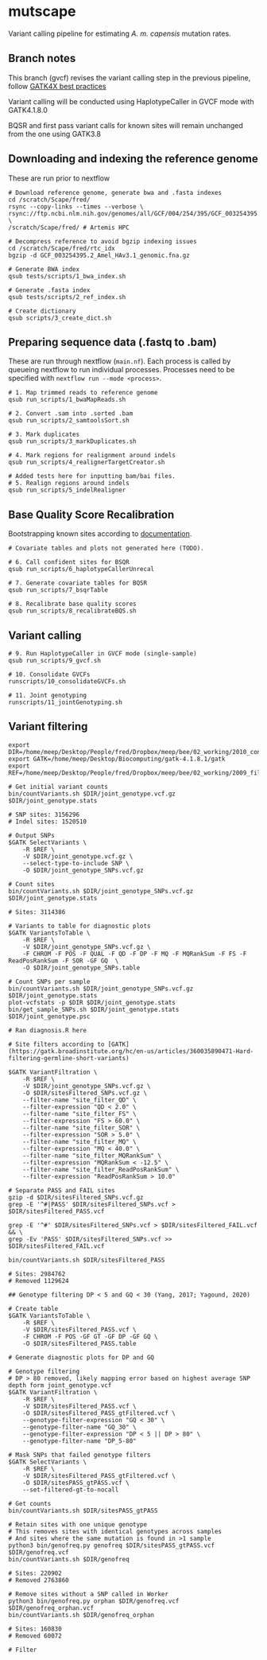 # mutscape

Variant calling pipeline for estimating *A. m. capensis* mutation rates.

## Branch notes

This branch (gvcf) revises the variant calling step in the previous pipeline, follow [GATK4X best practices](https://gatk.broadinstitute.org/hc/en-us/articles/360035535932-Germline-short-variant-discovery-SNPs-Indels-)

Variant calling will be conducted using HaplotypeCaller in GVCF mode with GATK4.1.8.0 

BQSR and first pass variant calls for known sites will remain unchanged from the one using GATK3.8

## Downloading and indexing the reference genome

These are run prior to nextflow

```
# Download reference genome, generate bwa and .fasta indexes
cd /scratch/Scape/fred/
rsync --copy-links --times --verbose \
rsync://ftp.ncbi.nlm.nih.gov/genomes/all/GCF/004/254/395/GCF_003254395.2_Amel_HAv3.1/GCF_003254395.2_Amel_HAv3.1_genomic.fna.gz \ 
/scratch/Scape/fred/ # Artemis HPC

# Decompress reference to avoid bgzip indexing issues
cd /scratch/Scape/fred/rtc_idx
bgzip -d GCF_003254395.2_Amel_HAv3.1_genomic.fna.gz

# Generate BWA index
qsub tests/scripts/1_bwa_index.sh

# Generate .fasta index 
qsub tests/scripts/2_ref_index.sh

# Create dictionary
qsub scripts/3_create_dict.sh
```

## Preparing sequence data (.fastq to .bam)

These are run through nextflow (`main.nf`). Each process is called by queueing nextflow to run individual processes. Processes need to be specified with `nextflow run --mode <process>`.

```
# 1. Map trimmed reads to reference genome
qsub run_scripts/1_bwaMapReads.sh   

# 2. Convert .sam into .sorted .bam
qsub run_scripts/2_samtoolsSort.sh

# 3. Mark duplicates
qsub run_scripts/3_markDuplicates.sh

# 4. Mark regions for realignment around indels 
qsub run_scripts/4_realignerTargetCreator.sh

# Added tests here for inputting bam/bai files.
# 5. Realign regions around indels
qsub run_scripts/5_indelRealigner
```

## Base Quality Score Recalibration
Bootstrapping known sites according to [documentation](https://github.com/broadinstitute/gatk-docs/blob/master/gatk3-methods-and-algorithms/Base_Quality_Score_Recalibration_(BQSR).md). 

```
# Covariate tables and plots not generated here (TODO).

# 6. Call confident sites for BSQR
qsub run_scripts/6_haplotypeCallerUnrecal

# 7. Generate covariate tables for BQSR
qsub run_scripts/7_bsqrTable

# 8. Recalibrate base quality scores
qsub run_scripts/8_recalibrateBQS.sh
```

## Variant calling

```
# 9. Run HaplotypeCaller in GVCF mode (single-sample) 
qsub run_scripts/9_gvcf.sh

# 10. Consolidate GVCFs
runscripts/10_consolidateGVCFs.sh

# 11. Joint genotyping
runscripts/11_jointGenotyping.sh
```

## Variant filtering
```
export DIR=/home/meep/Desktop/People/fred/Dropbox/meep/bee/02_working/2010_consolidate
export GATK=/home/meep/Desktop/Biocomputing/gatk-4.1.8.1/gatk
export REF=/home/meep/Desktop/People/fred/Dropbox/meep/bee/02_working/2009_filter_vcf/GCF_003254395.2_Amel_HAv3.1_genomic.fa

# Get initial variant counts
bin/countVariants.sh $DIR/joint_genotype.vcf.gz $DIR/joint_genotype.stats

# SNP sites: 3156296
# Indel sites: 1520510

# Output SNPs 
$GATK SelectVariants \
	-R $REF \
	-V $DIR/joint_genotype.vcf.gz \
	--select-type-to-include SNP \
	-O $DIR/joint_genotype_SNPs.vcf.gz

# Count sites
bin/countVariants.sh $DIR/joint_genotype_SNPs.vcf.gz $DIR/joint_genotype.stats	

# Sites: 3114386

# Variants to table for diagnostic plots
$GATK VariantsToTable \
	-R $REF \
	-V $DIR/joint_genotype_SNPs.vcf.gz \
	-F CHROM -F POS -F QUAL -F QD -F DP -F MQ -F MQRankSum -F FS -F ReadPosRankSum -F SOR -GF GQ  \	
	-O $DIR/joint_genotype_SNPs.table

# Count SNPs per sample
bin/countVariants.sh $DIR/joint_genotype_SNPs.vcf.gz $DIR/joint_genotype.stats
plot-vcfstats -p $DIR $DIR/joint_genotype.stats
bin/get_sample_SNPs.sh $DIR/joint_genotype.stats $DIR/joint_genotype.psc

# Ran diagnosis.R here

# Site filters according to [GATK](https://gatk.broadinstitute.org/hc/en-us/articles/360035890471-Hard-filtering-germline-short-variants)

$GATK VariantFiltration \
	-R $REF \
	-V $DIR/joint_genotype_SNPs.vcf.gz \
	-O $DIR/sitesFiltered_SNPs.vcf.gz \
	--filter-name "site_filter_QD" \
	--filter-expression "QD < 2.0" \
	--filter-name "site_filter_FS" \
	--filter-expression "FS > 60.0" \
	--filter-name "site_filter_SOR" \
	--filter-expression "SOR > 5.0" \
	--filter-name "site_filter_MQ" \
	--filter-expression "MQ < 40.0" \
	--filter-name "site_filter_MQRankSum" \
	--filter-expression "MQRankSum < -12.5" \
	--filter-name "site_filter_ReadPosRankSum" \
	--filter-expression "ReadPosRankSum > 10.0"

# Separate PASS and FAIL sites
gzip -d $DIR/sitesFiltered_SNPs.vcf.gz
grep -E '^#|PASS' $DIR/sitesFiltered_SNPs.vcf > $DIR/sitesFiltered_PASS.vcf

grep -E '^#' $DIR/sitesFiltered_SNPs.vcf > $DIR/sitesFiltered_FAIL.vcf && \
grep -Ev 'PASS' $DIR/sitesFiltered_SNPs.vcf >> $DIR/sitesFiltered_FAIL.vcf

bin/countVariants.sh $DIR/sitesFiltered_PASS

# Sites: 2984762
# Removed 1129624

## Genotype filtering DP < 5 and GQ < 30 (Yang, 2017; Yagound, 2020)

# Create table
$GATK VariantsToTable \
	-R $REF \
	-V $DIR/sitesFiltered_PASS.vcf \
	-F CHROM -F POS -GF GT -GF DP -GF GQ \
	-O $DIR/sitesFiltered_PASS.table

# Generate diagnostic plots for DP and GQ

# Genotype filtering
# DP > 80 removed, likely mapping error based on highest average SNP depth form joint_genotype.vcf
$GATK VariantFiltration \
	-R $REF \
	-V $DIR/sitesFiltered_PASS.vcf \
	-O $DIR/sitesFiltered_PASS_gtFiltered.vcf \
	--genotype-filter-expression "GQ < 30" \
	--genotype-filter-name "GQ_30" \
	--genotype-filter-expression "DP < 5 || DP > 80" \
	--genotype-filter-name "DP_5-80"

# Mask SNPs that failed genotype filters
$GATK SelectVariants \
	-R $REF \ 
	-V $DIR/sitesFiltered_PASS_gtFiltered.vcf \
	-O $DIR/sitesPASS_gtPASS.vcf \
	--set-filtered-gt-to-nocall

# Get counts
bin/countVariants.sh $DIR/sitesPASS_gtPASS 

# Retain sites with one unique genotype
# This removes sites with identical genotypes across samples
# And sites where the same mutation is found in >1 sample
python3 bin/genofreq.py genofreq $DIR/sitesPASS_gtPASS.vcf $DIR/genofreq.vcf
bin/countVariants.sh $DIR/genofreq

# Sites: 220902
# Removed 2763860

# Remove sites without a SNP called in Worker
python3 bin/genofreq.py orphan $DIR/genofreq.vcf $DIR/genofreq_orphan.vcf 
bin/countVariants.sh $DIR/genofreq_orphan

# Sites: 160830
# Removed 60072

# Filter 
```

